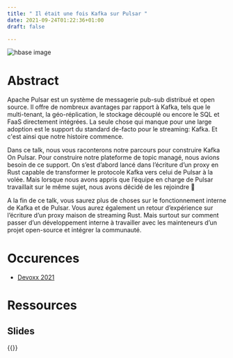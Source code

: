 ```yaml
---
title: " Il était une fois Kafka sur Pulsar "
date: 2021-09-24T01:22:36+01:00
draft: false

---
```


![hbase image](/posts/announcing-kop/images/kop-1.png)

# Abstract

Apache Pulsar est un système de messagerie pub-sub distribué et open source. Il offre de nombreux avantages par rapport à Kafka, tels que le multi-tenant, la géo-réplication, le stockage découplé ou encore le SQL et FaaS directement intégrées. La seule chose qui manque pour une large adoption est le support du standard de-facto pour le streaming: Kafka. Et c'est ainsi que notre histoire commence.

Dans ce talk, nous vous raconterons notre parcours pour construire Kafka On Pulsar. Pour construire notre plateforme de topic managé, nous avions besoin de ce support. On s’est d’abord lancé dans l’écriture d’un proxy en Rust capable de transformer le protocole Kafka vers celui de Pulsar à la volée. Mais lorsque nous avons appris que l’équipe en charge de Pulsar travaillait sur le même sujet, nous avons décidé de les rejoindre 🤝

A la fin de ce talk, vous saurez plus de choses sur le fonctionnement interne de Kafka et de Pulsar. Vous aurez également un retour d’expérience sur l’écriture d’un proxy maison de streaming Rust. Mais surtout sur comment passer d’un développement interne à travailler avec les mainteneurs d’un projet open-source et intégrer la communauté.


# Occurences

* [Devoxx 2021](https://cfp.devoxx.fr/2021/talk/MZF-7892/Il_etait_une_fois_Kafka_sur_Pulsar)

# Ressources

## Slides

{{<gslides link="https://docs.google.com/presentation/d/1oLK5wz3DsYj0dk7_X2dEUqOLRNbk_hY2-HtskxZiYJM" embedded="https://docs.google.com/presentation/d/e/2PACX-1vQhJANmNZmzD1D5zLD0Gr4_ldvGXEB4xc-WyD_gVeAX1huSAumpA923qAgGA2voGi9EY21JPeMk_kh7">}}
